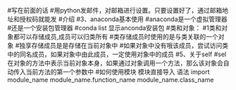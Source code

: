 #写在前面的话
#用python发邮件，对邮箱进行设置。只要设置好了，通过邮箱地址和授权码就能发
#介绍
#3、anaconda基本使用
#anaconda是一个虚拟管理器
#还是一个安装包管理器
#conda list 显示anconda安装包
#类和对象：
        #1类和对象都可以存储成员,成员可以归类所有
        #类存储成员时使用的是与类关联的一个对象
        #独享存储成员是是存储在当前对象中
        #如果对象中没有哦该成员，尝试访问类中的同名成员，如果对象中由此成员，一定使用对象中的成员
 #5、关于self
 #sel在对象的方法中表示当前对象本身，如果通过对象调用一个方法，那么该对象会自动传入当前方法的第一个参数中
 #如何使用模块
 模块直接导入
  语法
      import  module_name
      module_name.function_name
      module_name.class_name



